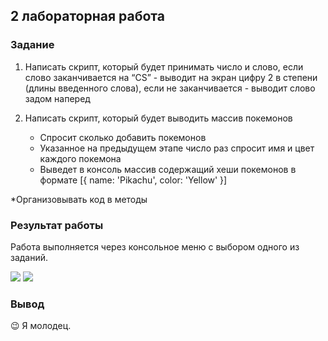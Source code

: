 ## 2 лабораторная работа
### Задание
1. Написать скрипт, который будет принимать число и слово, если слово заканчивается на “CS” - выводит на экран цифру 2 в степени (длины введенного слова), если не заканчивается - выводит слово задом наперед

2. Написать скрипт, который будет выводить массив покемонов
   - Спросит сколько добавить покемонов
   - Указанное на предыдущем этапе число раз спросит имя и цвет каждого покемона
   - Выведет в консоль массив содержащий хеши покемонов в формате
   [{ name: 'Pikachu', color: 'Yellow' }]
   
*Организовывать код в методы
### Результат работы
Работа выполняется через консольное меню с выбором одного из заданий.

![](https://i.ibb.co/wNrFM8s/2021-03-03-20-41-54.png)
![](https://i.ibb.co/7VL1QNT/2021-03-03-20-43-02.png)

### Вывод
😉 Я молодец.
